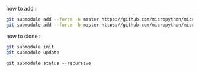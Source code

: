 how to add : 
``` bash
git submodule add --force -b master https://github.com/micropython/micropython.git 
git submodule add --force -b master https://github.com/micropython/micropython-lib.git 
```

how to clone : 
``` bash
git submodule init
git submodule update
```

```
git submodule status --recursive


```